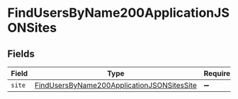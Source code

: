 # FindUsersByName200ApplicationJSONSites


## Fields

| Field                                                                                                               | Type                                                                                                                | Required                                                                                                            | Description                                                                                                         |
| ------------------------------------------------------------------------------------------------------------------- | ------------------------------------------------------------------------------------------------------------------- | ------------------------------------------------------------------------------------------------------------------- | ------------------------------------------------------------------------------------------------------------------- |
| `site`                                                                                                              | [FindUsersByName200ApplicationJSONSitesSite](../../models/operations/findusersbyname200applicationjsonsitessite.md) | :heavy_minus_sign:                                                                                                  | N/A                                                                                                                 |